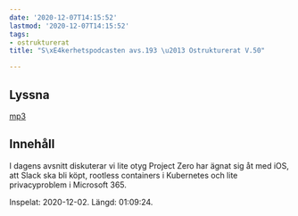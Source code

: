 ```yaml
---
date: '2020-12-07T14:15:52'
lastmod: '2020-12-07T14:15:52'
tags:
- ostrukturerat
title: "S\xE4kerhetspodcasten avs.193 \u2013 Ostrukturerat V.50"

---
```

## Lyssna

[mp3](https://traffic.libsyn.com/secure/sakerhetspodcasten/2020-12-02_Sakerhetspodcasten_ostrukt.mp3)

## Innehåll

I dagens avsnitt diskuterar vi lite otyg Project Zero har ägnat sig åt med iOS, att
Slack ska bli köpt, rootless containers i Kubernetes och lite privacyproblem i Microsoft 365.

Inspelat: 2020-12-02. Längd: 01:09:24.

